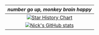 | *number go up, monkey brain happy* |
|:--:|
| [![Star History Chart](https://api.star-history.com/svg?repos=NickvanDyke/eslint-plugin-react-you-might-not-need-an-effect,NickvanDyke/opencode.nvim&type=Date)](https://www.star-history.com/#NickvanDyke/eslint-plugin-react-you-might-not-need-an-effect&NickvanDyke/opencode.nvim&Date) |
| [![Nick's GitHub stats](https://github-readme-stats.vercel.app/api?username=NickvanDyke)](https://github.com/anuraghazra/github-readme-stats) |

